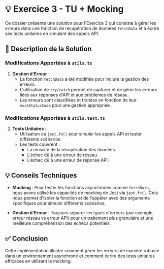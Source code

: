 # 💡 Exercice 3 - TU + Mocking

Ce dossier présente une solution pour l'Exercice 3 qui consiste à gérer les erreurs dans une fonction de récupération de données `fetchData` et à écrire ses tests unitaires en simulant des appels API. 

## 🎯 Description de la Solution

### Modifications Apportées à `utils.ts`

1. **Gestion d'Erreur** :
   - La fonction `fetchData` a été modifiée pour inclure la gestion des erreurs.
   - L'utilisation de `try/catch` permet de capturer et de gérer les erreurs liées aux réponses d'API et aux problèmes de réseau.
   - Les erreurs sont classifiées et traitées en fonction de leur `mockStatusCode` pour une gestion appropriée.

### Modifications Apportées à `utils.test.ts`

2. **Tests Unitaires** :
   - Utilisation de `jest.fn()` pour simuler les appels API et tester différents scénarios.
   - Les tests couvrent :
     - La réussite de la récupération des données.
     - L'échec dû à une erreur de réseau.
     - L'échec dû à une erreur de réponse API.

## 💡 Conseils Techniques

- **Mocking** : Pour tester les fonctions asynchrones comme `fetchData`, nous avons utilisé les capacités de mocking de Jest via `jest.fn()`. Cela nous permet d'isoler la fonction et de l'appeler avec des arguments spécifiques pour simuler différents scénarios.

- **Gestion d'Erreur** : Toujours séparer les types d'erreurs (par exemple, erreur réseau vs erreur API) pour un traitement plus granulaire et une meilleure compréhension des échecs potentiels.

## ✅ Conclusion

Cette implémentation illustre comment gérer les erreurs de manière robuste dans un environnement asynchrone et comment écrire des tests unitaires efficaces en utilisant le mocking.